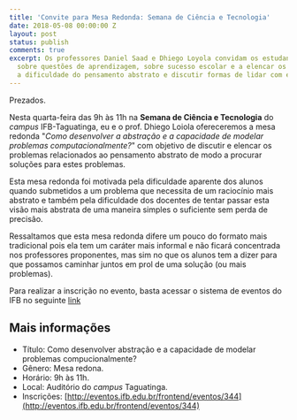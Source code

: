 ```yaml
---
title: 'Convite para Mesa Redonda: Semana de Ciência e Tecnologia'
date: 2018-05-08 00:00:00 Z
layout: post
status: publish
comments: true
excerpt: Os professores Daniel Saad e Dhiego Loyola convidam os estudantes para pensar
  sobre questões de aprendizagem, sobre sucesso escolar e a elencar os problemas associados
  a dificuldade do pensamento abstrato e discutir formas de lidar com esses problemas.
---
```


Prezados.

Nesta quarta-feira das 9h às 11h na **Semana de Ciência e Tecnologia** 
do *campus* IFB-Taguatinga, eu e o prof. Dhiego Loiola ofereceremos 
a mesa redonda "*Como desenvolver a abstração e a capacidade de 
modelar problemas computacionalmente?*"  com objetivo de discutir e 
elencar os problemas relacionados ao pensamento abstrato de modo a 
procurar soluções para estes problemas.



Esta mesa redonda foi motivada pela dificuldade aparente dos alunos 
quando submetidos a um problema que necessita de um raciocínio mais 
abstrato e também pela dificuldade dos docentes de tentar passar 
esta visão mais abstrata de uma maneira simples o suficiente sem perda de precisão.

Ressaltamos que esta mesa redonda difere um pouco do formato mais 
tradicional pois ela tem um caráter mais informal e não ficará 
concentrada nos professores proponentes, mas sim no que os alunos 
tem a dizer para que possamos caminhar juntos em prol de uma 
solução (ou mais problemas).

Para realizar a inscrição no evento, basta acessar o sistema de eventos
do IFB no seguinte [link](http://eventos.ifb.edu.br/frontend/eventos/344)

## Mais informações

* Título: Como desenvolver abstração e a capacidade de modelar 
problemas compucionalmente?
* Gênero: Mesa redona.
* Horário: 9h às 11h.
* Local: Auditório do *campus* Taguatinga.
* Inscrições: [http://eventos.ifb.edu.br/frontend/eventos/344](http://eventos.ifb.edu.br/frontend/eventos/344)